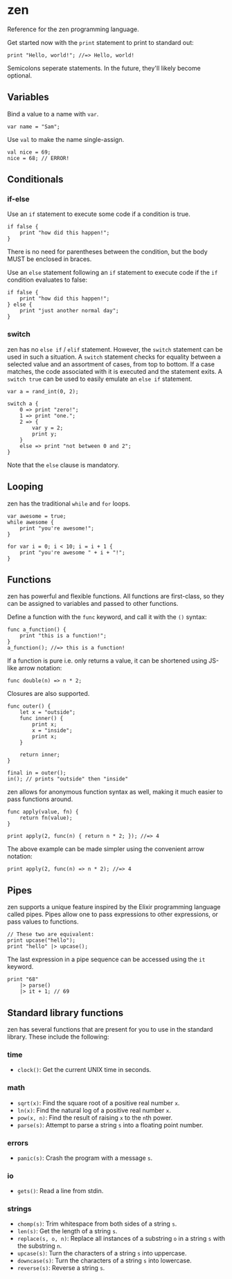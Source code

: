 # zen

Reference for the zen programming language.

Get started now with the `print` statement to print to standard out:

```zen
print "Hello, world!"; //=> Hello, world!
```

Semicolons seperate statements. In the future, they'll likely become optional.

## Variables

Bind a value to a name with `var`.

```
var name = "Sam";
```

Use `val` to make the name single-assign.

```
val nice = 69;
nice = 68; // ERROR!
```

## Conditionals

### if-else

Use an `if` statement to execute some code if a condition is true.

```
if false {
    print "how did this happen!";
}
```

There is no need for parentheses between the condition, but the body MUST be
enclosed in braces.

Use an `else` statement following an `if` statement to execute code if the `if`
condition evaluates to false:

```
if false {
    print "how did this happen!";
} else {
    print "just another normal day";
}
```

### switch

zen has no `else if` / `elif` statement. However, the `switch` statement can be
used in such a situation. A `switch` statement checks for equality between a
selected value and an assortment of cases, from top to bottom. If a case matches,
the code associated with it is executed and the statement exits. A `switch true` 
can be used to easily emulate an `else if` statement.

```
var a = rand_int(0, 2);

switch a {
    0 => print "zero!";
    1 => print "one.";
    2 => {
        var y = 2;
        print y;
    }
    else => print "not between 0 and 2";
}
```

Note that the `else` clause is mandatory.

## Looping

zen has the traditional `while` and `for` loops.

```
var awesome = true;
while awesome {
    print "you're awesome!";
}

for var i = 0; i < 10; i = i + 1 {
    print "you're awesome " + i + "!";
}
```

## Functions

zen has powerful and flexible functions. All functions are first-class, so they can
be assigned to variables and passed to other functions.

Define a function with the `func` keyword, and call it with the `()` syntax:

```
func a_function() {
    print "this is a function!";
}
a_function(); //=> this is a function!
```

If a function is pure i.e. only returns a value, it can be shortened using JS-like
arrow notation:

```
func double(n) => n * 2;
```

Closures are also supported.

```
func outer() {
    let x = "outside";
    func inner() {
        print x;
        x = "inside";
        print x;
    }

    return inner;
}

final in = outer();
in(); // prints "outside" then "inside"
```

zen allows for anonymous function syntax as well, making it much easier to pass
functions around.

```
func apply(value, fn) {
    return fn(value);
}

print apply(2, func(n) { return n * 2; }); //=> 4
```

The above example can be made simpler using the convenient arrow notation:

```
print apply(2, func(n) => n * 2); //=> 4
```

## Pipes

zen supports a unique feature inspired by the Elixir programming language called
pipes. Pipes allow one to pass expressions to other expressions, or pass values
to functions.

```zen
// These two are equivalent:
print upcase("hello");
print "hello" |> upcase();
```

The last expression in a pipe sequence can be accessed using the `it` keyword.

```zen
print "68"
    |> parse()
    |> it + 1; // 69
```

## Standard library functions

zen has several functions that are present for you to use in the standard library.
These include the following:

### time

- `clock()`: Get the current UNIX time in seconds.

### math

- `sqrt(x)`: Find the square root of a positive real number `x`.
- `ln(x)`: Find the natural log of a positive real number `x`.
- `pow(x, n)`: Find the result of raising `x` to the `n`th power.
- `parse(s)`: Attempt to parse a string `s` into a floating point number.

### errors

- `panic(s)`: Crash the program with a message `s`.

### io

- `gets()`: Read a line from stdin.

### strings

- `chomp(s)`: Trim whitespace from both sides of a string `s`.
- `len(s)`: Get the length of a string `s`.
- `replace(s, o, n)`: Replace all instances of a substring `o` in a string `s` with the substring `n`.
- `upcase(s)`: Turn the characters of a string `s` into uppercase.
- `downcase(s)`: Turn the characters of a string `s` into lowercase.
- `reverse(s)`: Reverse a string `s`.

